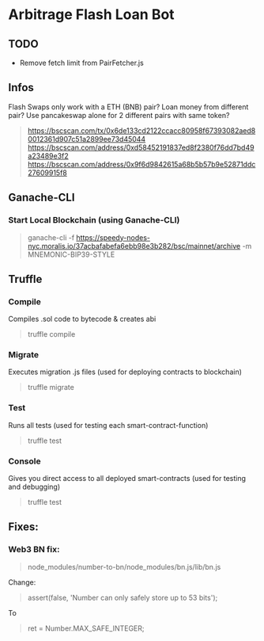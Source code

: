# Arbitrage Flash Loan Bot

## TODO
- Remove fetch limit from PairFetcher.js

## Infos
Flash Swaps only work with a ETH (BNB) pair?
Loan money from different pair?
Use pancakeswap alone for 2 different pairs with same token?
> https://bscscan.com/tx/0x6de133cd2122ccacc80958f67393082aed80012361d907c51a2899ee73d45044
> https://bscscan.com/address/0xd58452191837ed8f2380f76dd7bd49a23489e3f2
> https://bscscan.com/address/0x9f6d9842615a68b5b57b9e52871ddc27609915f8

## Ganache-CLI
### Start Local Blockchain (using Ganache-CLI)
> ganache-cli -f https://speedy-nodes-nyc.moralis.io/37acbafabefa6ebb98e3b282/bsc/mainnet/archive -m MNEMONIC-BIP39-STYLE

## Truffle
### Compile
Compiles .sol code to bytecode & creates abi
> truffle compile

### Migrate
Executes migration .js files (used for deploying contracts to blockchain)
> truffle migrate

### Test
Runs all tests (used for testing each smart-contract-function)
> truffle test

### Console
Gives you direct access to all deployed smart-contracts (used for testing and debugging)
> truffle test

## Fixes:
### Web3 BN fix:
> node_modules/number-to-bn/node_modules/bn.js/lib/bn.js

Change:
> assert(false, 'Number can only safely store up to 53 bits');

To
> ret = Number.MAX_SAFE_INTEGER;